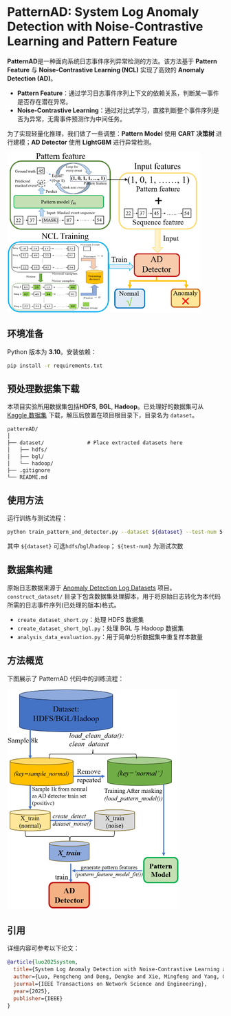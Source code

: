 # PatternAD: System Log Anomaly Detection with Noise-Contrastive Learning and Pattern Feature

**PatternAD**是一种面向系统日志事件序列异常检测的方法。该方法基于 **Pattern Feature** 与 **Noise-Contrastive Learning (NCL)** 实现了高效的 **Anomaly Detection (AD)**。  

- **Pattern Feature**：通过学习日志事件序列上下文的依赖关系，判断某一事件是否存在潜在异常。  
- **Noise-Contrastive Learning**：通过对比式学习，直接判断整个事件序列是否为异常，无需事件预测作为中间任务。  

为了实现轻量化推理，我们做了一些调整：**Pattern Model** 使用 **CART 决策树** 进行建模；**AD Detector** 使用 **LightGBM** 进行异常检测。  

 <!-- ![overview](assets/overview.png)   -->

 <img src="assets/overview.png" alt="overview" width="450"/>

<!-- --- -->


## 环境准备
Python 版本为 **3.10**。安装依赖：
```bash
pip install -r requirements.txt
```

## 预处理数据集下载

本项目实验所用数据集包括**HDFS**, **BGL**, **Hadoop**。已处理好的数据集可从 [Kaggle 数据集](https://www.kaggle.com/datasets/luopeng1996/patternad-dataset) 下载，解压后放置在项目根目录下，目录名为 `dataset`。 
```
patternAD/
│
├── dataset/              # Place extracted datasets here
│   ├── hdfs/
│   ├── bgl/
│   └── hadoop/
├── .gitignore
└── README.md
``` 
  

## 使用方法

运行训练与测试流程：
```bash
python train_pattern_and_detector.py --dataset ${dataset} --test-num 5
```

其中 `${dataset}` 可选`hdfs`/`bgl`/`hadoop`； `${test-num}` 为测试次数


<!-- --- -->



<!-- --- -->

## 数据集构建

原始日志数据来源于 [Anomaly Detection Log Datasets](https://github.com/ait-aecid/anomaly-detection-log-datasets/) 项目。`construct_dataset/` 目录下包含数据集处理脚本，用于将原始日志转化为本代码所需的日志事件序列(已处理的版本)格式。

- `create_dataset_short.py`：处理 HDFS 数据集
- `create_dataset_short_bgl.py`：处理 BGL 与 Hadoop 数据集  
- `analysis_data_evaluation.py`：用于简单分析数据集中重复样本数量  



## 方法概览
下图展示了 PatternAD 代码中的训练流程：  


<!-- ![pipeline](assets/pipeline.png)   -->
<img src="assets/pipeline.png" alt="pipeline" width="400"/>


<!-- --- -->

## 引用

详细内容可参考以下论文：  

```bibtex
@article{luo2025system,
  title={System Log Anomaly Detection with Noise-Contrastive Learning and Pattern Feature},
  author={Luo, Pengcheng and Deng, Dengke and Xie, Mingfeng and Yang, Genke and Chu, Jian and Soong, Boon-Hee and Yuen, Chau},
  journal={IEEE Transactions on Network Science and Engineering},
  year={2025},
  publisher={IEEE}
}
```
